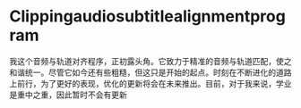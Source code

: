 # Clippingaudiosubtitlealignmentprogram
我这个音频与轨道对齐程序，正初露头角。它致力于精准的音频与轨道匹配，使之和谐统一。尽管它如今还有些粗糙，但这只是开始的起点。时刻在不断进化的道路上前行，为了更好的表现，优化的更新将会在未来推出。目前，对于我来说，学业是重中之重，因此暂时不会有更新
